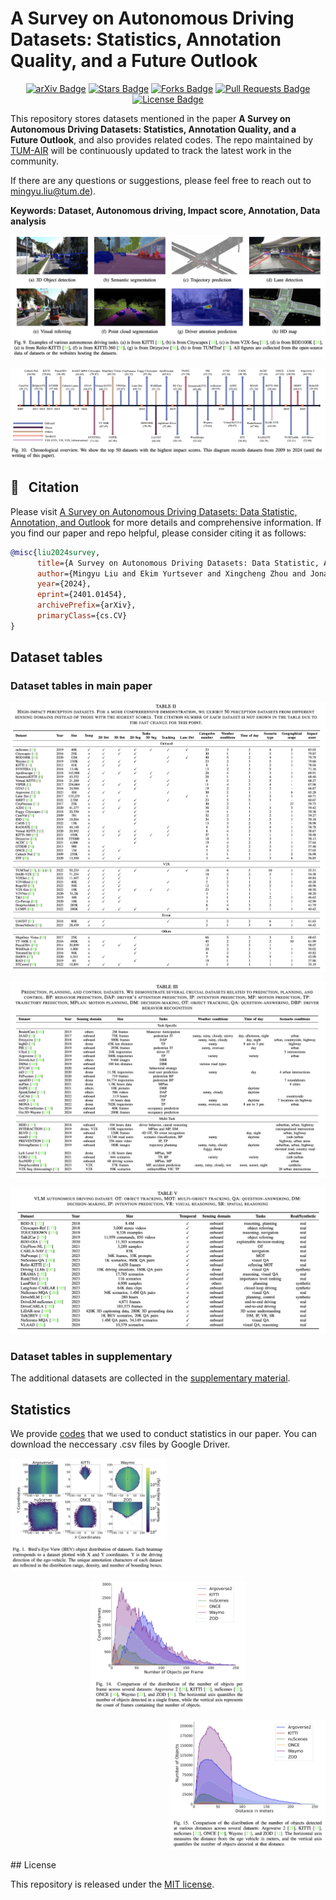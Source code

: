 # A Survey on Autonomous Driving Datasets: Statistics, Annotation Quality, and a Future Outlook
<div align="center">
<a href="https://arxiv.org/abs/2401.01454"><img src="https://img.shields.io/badge/arXiv-2310.14414-b31b1b.svg" alt="arXiv Badge"/></a>
<a href="https://github.com/MingyuLiu1/autonomous_driving_datasets/stargazers"><img src="https://img.shields.io/github/stars/MingyuLiu1/autonomous_driving_datasets" alt="Stars Badge"/></a>
<a href="https://github.com/MingyuLiu1/autonomous_driving_datasets/network/members"><img src="https://img.shields.io/github/forks/MingyuLiu1/autonomous_driving_datasets" alt="Forks Badge"/></a>
<a href="https://github.com/abhisheknaiidu/awesome-github-profile-readm/pulls"><img src="https://img.shields.io/github/issues-pr/MingyuLiu1/autonomous_driving_datasets" alt="Pull Requests Badge"/></a>
<a href="https://github.com/MingyuLiu1/autonomous_driving_datasets/blob/main/LICENSE"><img src="https://img.shields.io/github/license/MingyuLiu1/autonomous_driving_datasets" alt="License Badge"/></a>
</div>

This repository stores datasets mentioned in the paper __A Survey on Autonomous Driving Datasets: Statistics, Annotation Quality, and a Future Outlook__, and also provides related codes. The repo maintained by [TUM-AIR](https://www.ce.cit.tum.de/air/home/) will be continuously updated to track the latest work in the community. 

If there are any questions or suggestions, please feel free to reach out to mingyu.liu@tum.de). 

**Keywords: Dataset, Autonomous driving, Impact score, Annotation, Data analysis**
<p align="center">
<img src="figures/figure9_ad_task_overview.png"/>
</p>

<p align="center">
<img src="figures/chronological_overview.png"/>
</p>

## 🤝 &nbsp; Citation
Please visit [A Survey on Autonomous Driving Datasets: Data Statistic, Annotation, and Outlook](https://arxiv.org/pdf/2401.01454.pdf) for more details and comprehensive information. If you find our paper and repo helpful, please consider citing it as follows:

```BibTeX
@misc{liu2024survey,
      title={A Survey on Autonomous Driving Datasets: Data Statistic, Annotation, and Outlook}, 
      author={Mingyu Liu and Ekim Yurtsever and Xingcheng Zhou and Jonathan Fossaert and Yuning Cui and Bare Luka Zagar and Alois C. Knoll},
      year={2024},
      eprint={2401.01454},
      archivePrefix={arXiv},
      primaryClass={cs.CV}
}
```

## Dataset tables
### Dataset tables in main paper
<p align="center">
<img src="figures/perception_datasets.png"/>
</p>

<p align="center">
<img src="figures/prediction_planning_control_datasets.png"/>
</p>

<p align="center">
<img src="figures/vlm_ad_datasets.png"/>
</p>

### Dataset tables in supplementary
The additional datasets are collected in the [supplementary material](https://github.com/MingyuLiu1/autonomous_driving_datasets/blob/main/Supplementary.pdf).

## Statistics
We provide [codes](https://github.com/MingyuLiu1/autonomous_driving_datasets/tree/main/data_statistics) that we used to conduct statistics in our paper. You can download the neccessary .csv files by Google Driver.
<p align="left">
<img src="figures/bev_dist.png" width='250px'>
</p>
<p align="center">
<img src="figures/fig14_frame.png" width='250px'>
</p>
<p align="right">
<img src="figures/fig15_distance.png" width='250px'>
</p>
## License

This repository is released under the [MIT license](https://github.com/MingyuLiu1/autonomous_driving_datasets/LICENSE).

